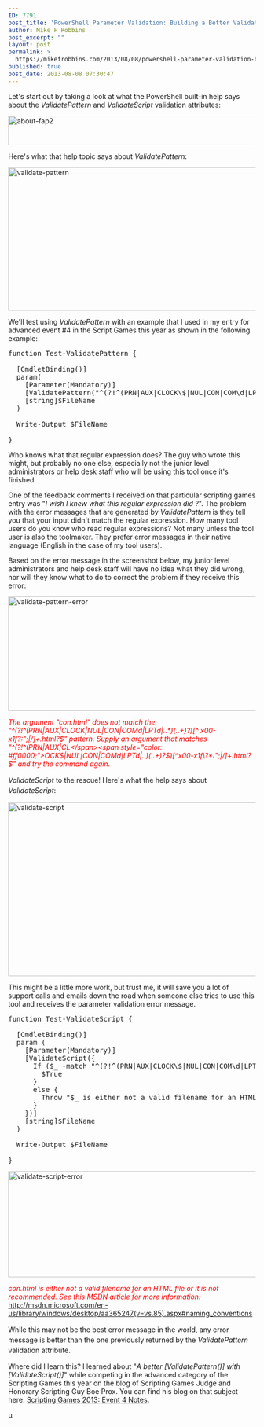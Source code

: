 ```yaml
---
ID: 7791
post_title: 'PowerShell Parameter Validation: Building a Better ValidatePattern with ValidateScript'
author: Mike F Robbins
post_excerpt: ""
layout: post
permalink: >
  https://mikefrobbins.com/2013/08/08/powershell-parameter-validation-building-a-better-validatepattern-with-validatescript/
published: true
post_date: 2013-08-08 07:30:47
---
```

Let's start out by taking a look at what the PowerShell built-in help says about the <em>ValidatePattern</em> and <em>ValidateScript</em> validation attributes:

<a href="http://technet.microsoft.com/en-us/library/hh847743.aspx" target="_blank"><img class="alignnone wp-image-7801 size-full" src="http://mikefrobbins.com/wp-content/uploads/2013/08/about-fap2.png" alt="about-fap2" width="648" height="60" /></a>

Here's what that help topic says about <em>ValidatePattern</em>:

<a href="http://mikefrobbins.com/wp-content/uploads/2013/08/validate-pattern.png"><img class="alignnone wp-image-7793 size-full" src="http://mikefrobbins.com/wp-content/uploads/2013/08/validate-pattern.png" alt="validate-pattern" width="648" height="292" /></a>

We'll test using <em>ValidatePattern</em> with an example that I used in my entry for advanced event #4 in the Script Games this year as shown in the following example:
<pre class="lang:ps decode:true">function Test-ValidatePattern {

  [CmdletBinding()]
  param(
    [Parameter(Mandatory)]
    [ValidatePattern("^(?!^(PRN|AUX|CLOCK\$|NUL|CON|COM\d|LPT\d|\..*)(\..+)?$)[^\x00-\x1f\\?*:\"";|/]+\.html?$")]
    [string]$FileName
  )

  Write-Output $FileName

}</pre>
Who knows what that regular expression does? The guy who wrote this might, but probably no one else, especially not the junior level administrators or help desk staff who will be using this tool once it's finished.

One of the feedback comments I received on that particular scripting games entry was "<em>I wish I knew what this regular expression did ?</em>". The problem with the error messages that are generated by <em>ValidatePattern</em> is they tell you that your input didn't match the regular expression. How many tool users do you know who read regular expressions? Not many unless the tool user is also the toolmaker. They prefer error messages in their native language (English in the case of my tool users).

Based on the error message in the screenshot below, my junior level administrators and help desk staff will have no idea what they did wrong, nor will they know what to do to correct the problem if they receive this error:

<a href="http://mikefrobbins.com/wp-content/uploads/2013/08/validate-pattern-error.png"><img class="alignnone wp-image-7796 size-full" src="http://mikefrobbins.com/wp-content/uploads/2013/08/validate-pattern-error.png" alt="validate-pattern-error" width="757" height="233" /></a>

<em><span style="color: #ff0000;">The argument </span><span style="color: #ff0000;">"con.html" does not match the "^(?!^(PRN|AUX|CLOCK$|NUL|CON|COMd|LPTd|..*)(..+)?$)[^</span></em>
<em> <span style="color: #ff0000;">x00-x1f\?*:";|/]+.html?$" pattern. Supply an argument that matches "^(?!^(PRN|AUX|CL</span><span style="color: #ff0000;">OCK$|NUL|CON|COMd|LPTd|..*)(..+)?$)[^x00-x1f\?*:";|/]+.html?$" and try the </span><span style="color: #ff0000;">command again.</span></em>

<em>ValidateScript</em> to the rescue! <span style="line-height: 1.5;">Here's what the help says about <em>ValidateScript</em>:</span>

<a href="http://mikefrobbins.com/wp-content/uploads/2013/08/validate-script.png"><img class="alignnone wp-image-7794 size-full" src="http://mikefrobbins.com/wp-content/uploads/2013/08/validate-script.png" alt="validate-script" width="648" height="354" /></a>

This might be a little more work, but trust me, it will save you a lot of support calls and emails down the road when someone else tries to use this tool and receives the parameter validation error message.
<pre class="lang:ps decode:true">function Test-ValidateScript {

  [CmdletBinding()]
  param (
    [Parameter(Mandatory)]
    [ValidateScript({
      If ($_ -match "^(?!^(PRN|AUX|CLOCK\$|NUL|CON|COM\d|LPT\d|\..*)(\..+)?$)[^\x00-\x1f\\?*:\"";|/]+\.html?$") {
        $True
      }
      else {
        Throw "$_ is either not a valid filename for an HTML file or it is not recommended. See this MSDN article for more information: http://msdn.microsoft.com/en-us/library/windows/desktop/aa365247(v=vs.85).aspx#naming_conventions"
      }
    })]
    [string]$FileName
  )

  Write-Output $FileName

}</pre>
<a href="http://mikefrobbins.com/wp-content/uploads/2013/08/validate-script-error.png"><img class="alignnone wp-image-7797 size-full" src="http://mikefrobbins.com/wp-content/uploads/2013/08/validate-script-error.png" alt="validate-script-error" width="757" height="216" /></a>

<span style="color: #ff0000;"><em>con.html is either not a valid filename for an HTML file or it is not recommended. See this MSDN article for more information:</em> <a href="http://msdn.microsoft.com/en-us/library/windows/desktop/aa365247(v=vs.85).aspx#naming_conventions" target="_blank">http://msdn.microsoft.com/en-us/library/windows/desktop/aa365247(v=vs.85).aspx#naming_conventions</a></span>

<span style="line-height: 1.5;">While this may not be the best error message in the world, any error message is better than the one previously returned by the <em>ValidatePattern</em> validation attribute.</span>

Where did I learn this? I learned about "<em>A better [ValidatePattern()] with [ValidateScript()]</em>" while competing in the advanced category of the Scripting Games this year on the blog of Scripting Games Judge and Honorary Scripting Guy Boe Prox. You can find his blog on that subject here: <a href="http://learn-powershell.net/2013/05/23/scripting-games-2013-event-4-notes/" target="_blank">Scripting Games 2013: Event 4 Notes</a>.

µ